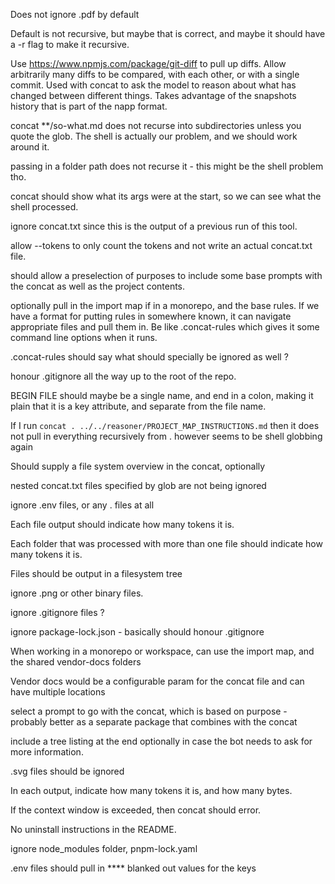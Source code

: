 Does not ignore .pdf by default

Default is not recursive, but maybe that is correct, and maybe it should have a
-r flag to make it recursive.

Use https://www.npmjs.com/package/git-diff to pull up diffs. Allow arbitrarily
many diffs to be compared, with each other, or with a single commit. Used with
concat to ask the model to reason about what has changed between different
things. Takes advantage of the snapshots history that is part of the napp
format.

concat **/so-what.md does not recurse into subdirectories unless you quote the
glob. The shell is actually our problem, and we should work around it.

passing in a folder path does not recurse it - this might be the shell problem
tho.

concat should show what its args were at the start, so we can see what the shell
processed.

ignore concat.txt since this is the output of a previous run of this tool.

allow --tokens to only count the tokens and not write an actual concat.txt file.

should allow a preselection of purposes to include some base prompts with the
concat as well as the project contents.

optionally pull in the import map if in a monorepo, and the base rules. If we
have a format for putting rules in somewhere known, it can navigate appropriate
files and pull them in. Be like .concat-rules which gives it some command line
options when it runs.

.concat-rules should say what should specially be ignored as well ?

honour .gitignore all the way up to the root of the repo.

BEGIN FILE should maybe be a single name, and end in a colon, making it plain
that it is a key attribute, and separate from the file name.

If I run `concat . ../../reasoner/PROJECT_MAP_INSTRUCTIONS.md` then it does not
pull in everything recursively from . however seems to be shell globbing again

Should supply a file system overview in the concat, optionally

nested concat.txt files specified by glob are not being ignored

ignore .env files, or any . files at all

Each file output should indicate how many tokens it is.

Each folder that was processed with more than one file should indicate how many
tokens it is.

Files should be output in a filesystem tree

ignore .png or other binary files.

ignore .gitignore files ?

ignore package-lock.json - basically should honour .gitignore

When working in a monorepo or workspace, can use the import map, and the shared
vendor-docs folders

Vendor docs would be a configurable param for the concat file and can have
multiple locations

select a prompt to go with the concat, which is based on purpose - probably
better as a separate package that combines with the concat

include a tree listing at the end optionally in case the bot needs to ask for
more information.

.svg files should be ignored

In each output, indicate how many tokens it is, and how many bytes.

If the context window is exceeded, then concat should error.

No uninstall instructions in the README.

ignore node_modules folder, pnpm-lock.yaml

.env files should pull in **** blanked out values for the keys
